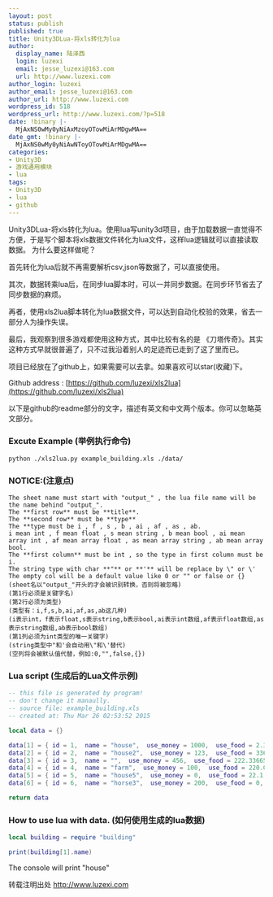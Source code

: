 ```yaml
---
layout: post
status: publish
published: true
title: Unity3DLua-将xls转化为lua
author:
  display_name: 陆泽西
  login: luzexi
  email: jesse_luzexi@163.com
  url: http://www.luzexi.com
author_login: luzexi
author_email: jesse_luzexi@163.com
author_url: http://www.luzexi.com
wordpress_id: 518
wordpress_url: http://www.luzexi.com/?p=518
date: !binary |-
  MjAxNS0wMy0yNiAxMzoyOTowMiArMDgwMA==
date_gmt: !binary |-
  MjAxNS0wMy0yNiAwNToyOTowMiArMDgwMA==
categories:
- Unity3D
- 游戏通用模块
- lua
tags:
- Unity3D
- lua
- github
---
```

Unity3DLua-将xls转化为lua。使用lua写unity3d项目，由于加载数据一直觉得不方便，于是写个脚本将xls数据文件转化为lua文件，这样lua逻辑就可以直接读取数据。
为什么要这样做呢？

首先转化为lua后就不再需要解析csv,json等数据了，可以直接使用。

其次，数据转乘lua后，在同步lua脚本时，可以一并同步数据。在同步环节省去了同步数据的麻烦。

再者，使用xls2lua脚本转化为lua数据文件，可以达到自动化校验的效果，省去一部分人为操作失误。

最后，我观察到很多游戏都使用这种方式，其中比较有名的是 《刀塔传奇》。其实这种方式早就很普遍了，只不过我沿着别人的足迹而已走到了这了里而已。

项目已经放在了github上，如果需要可以去拿。如果喜欢可以star(收藏)下。

Github address : [https://github.com/luzexi/xls2lua](https://github.com/luzexi/xls2lua)

以下是github的readme部分的文字，描述有英文和中文两个版本。你可以忽略英文部分。

### Excute Example (举例执行命令)
	python ./xls2lua.py example_building.xls ./data/

### NOTICE:(注意点)
	The sheet name must start with "output_" , the lua file name will be the name behind "output_".
	The **first row** must be **title**. 
	The **second row** must be **type** 
	The **type must be i , f , s , b , ai , af , as , ab.
	i mean int , f mean float , s mean string , b mean bool , ai mean array int , af mean array float , as mean array string , ab mean array bool.
	The **first column** must be int , so the type in first column must be i.
	The string type with char **"** or **'** will be replace by \" or \' 
	The empty col will be a default value like 0 or "" or false or {} 
	(sheet名以"output_"开头的才会被识别转换，否则将被忽略) 
	(第1行必须是关键字名) 
	(第2行必须为类型) 
	(类型有：i,f,s,b,ai,af,as,ab这几种) 
	(i表示int，f表示float,s表示string,b表示bool,ai表示int数组,af表示float数组,as表示string数组,ab表示bool数组) 
	(第1列必须为int类型的唯一关键字) 
	(string类型中"和'会自动用\"和\'替代)
	(空列将会被默认值代替，例如:0,"",false,{})

### Lua script (生成后的Lua文件示例)

```lua
-- this file is generated by program!
-- don't change it manaully.
-- source file: example_building.xls
-- created at: Thu Mar 26 02:53:52 2015

local data = {}

data[1] = { id = 1,  name = "house",  use_money = 1000,  use_food = 2.33,  is_init = true,  defense = 100,  aadd = {1,2,3},  aadddss = {1.23,2,3.23},  ddff = {"sdf","23e","s"},  ffdd = {true,false,true}}
data[2] = { id = 2,  name = "house2",  use_money = 123,  use_food = 336.2,  is_init = true,  defense = 0,  aadd = {1,2,3},  aadddss = {1,2.3445,3},  ddff = {"你好","你在哪"},  ffdd = {true,false}}
data[3] = { id = 3,  name = "",  use_money = 456,  use_food = 222.33665,  is_init = false,  defense = 130,  aadd = {3,2,5},  aadddss = {3,2,2.5},  ddff = {"我在这里啊","你在那","呢"},  ffdd = {false,true}}
data[4] = { id = 4,  name = "farm",  use_money = 100,  use_food = 220.0,  is_init = false,  defense = 200,  aadd = {2,3},  aadddss = {200.3,3,234.23},  ddff = {"df","ssd","dd","dd"},  ffdd = {}}
data[5] = { id = 5,  name = "house5",  use_money = 0,  use_food = 22.1,  is_init = false,  defense = 234,  aadd = {3,6,6,7},  aadddss = {3,6.3,6,7},  ddff = {"ss","d","d","d"},  ffdd = {true,true}}
data[6] = { id = 6,  name = "horse3",  use_money = 200,  use_food = 0,  is_init = false,  defense = 333,  aadd = {},  aadddss = {},  ddff = {"2e","w","e","we"},  ffdd = {false,false,false,false}}

return data

```

### How to use lua with data. (如何使用生成的lua数据)

```lua
local building = require "building"

print(building[1].name)
```
The console will print "house"

转载注明出处 http://www.luzexi.com
